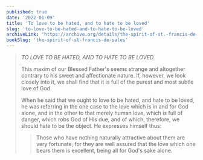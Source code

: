 ```yaml
---
published: true
date: '2022-01-09'
title: 'To love to be hated, and to hate to be loved'
slug: 'to-love-to-be-hated-and-to-hate-to-be-loved'
archiveLink: 'https://archive.org/details/the-spirit-of-st.-francis-de-sales/page/123?view=theater'
bookSlug: 'the-spirit-of-st-francis-de-sales'
---
```


> *TO LOVE TO BE HATED, AND TO HATE TO BE LOVED.*
> 
> This maxim of our Blessed Father's seems strange and altogether contrary to his sweet and affectionate nature. If, however, we look closely into it, we shall find that it is full of the purest and most subtle love of God.
> 
> When he said that we ought to love to be hated, and hate to be loved, he was referring in the one case to the love which is in and for God alone, and in the other to that merely human love, which is full of danger, which robs God of His due, and of which, therefore, we should hate to be the object. He expresses himself thus:
> 
>> Those who have nothing naturally attractive about them are very fortunate, for they are well assured that the love which one bears them is excellent, being all for God's sake alone.
